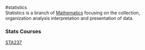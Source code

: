 #statistics  
Statistics is a branch of [Mathematics](../../Math/MAT235%20Notes/Mathematics.md) focusing on the collection, organization analysis interpretation and presentation of data.

### Stats Courses
[STA237](STA237)
